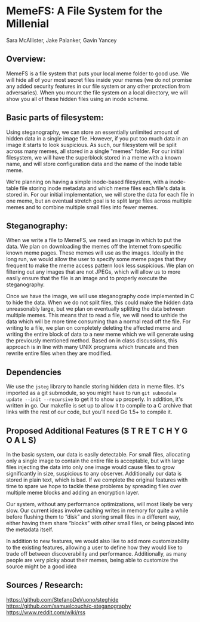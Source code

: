 # MemeFS: A File System for the Millenial
Sara McAllister, Jake Palanker, Gavin Yancey

## Overview:
MemeFS is a file system that puts your local meme folder to good use. We will hide all of your most secret files inside your memes (we do not promise any added security features in our file system or any other protection from adversaries). When you mount the file system on a local directory, we will show you all of these hidden files using an inode scheme.

## Basic parts of filesystem:
Using steganography, we can store an essentially unlimited amount of hidden data in a single image file.  However, if you put too much data in an image it starts to look suspicious.  As such, our filesystem will be split across many memes, all stored in a single "memes" folder.  For our initial filesystem, we will have the superblock stored in a meme with a known name, and will store configuration data and the name of the inode table meme.

  We're planning on having a simple inode-based filesystem, with a inode-table file storing inode metadata and which meme files each file's data is stored in.  For our initial implementation, we will store the data for each file in one meme, but an eventual stretch goal is to split large files across multiple memes and to combine multiple small files into fewer memes.

## Steganography:
When we write a file to MemeFS, we need an image in which to put the data. We plan on downloading the memes off the Internet from specific known meme pages. These memes will use as the images. Ideally in the long run, we would allow the user to specify some meme pages that they frequent to make the meme access pattern look less suspicious. We plan on filtering out any images that are not JPEGs, which will allow us to more easily ensure that the file is an image and to properly execute the steganography.

Once we have the image, we will use steganography code implemented in C to hide the data. When we do not split files, this could make the hidden data unreasonably large, but we plan on eventually splitting the data between multiple memes. This means that to read a file, we will need to unhide the data which will be more time consuming than a normal read off the file. For writing to a file, we plan on completely deleting the affected meme and writing the entire block of data to a new meme which we will generate using the previously mentioned method. Based on in class discussions, this approach is in line with many UNIX programs which truncate and then rewrite entire files when they are modified.

## Dependencies

We use the `jsteg` library to handle storing hidden data in meme files.  It's imported as a git submodule, so you might have to run `git submodule update --init --recursive` to get it to show up properly.  In addition, it's written in go.  Our makefile is set up to allow it to compile to a C archive that links with the rest of our code, but you'll need Go 1.5+ to compile it.

## Proposed Additional Features (S T R E T C H Y   G O A L S)
In the basic system, our data is easily detectable. For small files, allocating only a single image to contain the entire file is acceptable, but with large files injecting the data into only one image would cause files to grow significantly in size, suspicious to any observer. Additionally our data is stored in plain text, which is bad. If we complete the original features with time to spare we hope to tackle these problems by spreading files over multiple meme blocks and adding an encryption layer.

  Our system, without any performance optimizations, will most likely be very slow. Our current ideas involve caching writes in memory for quite a while before flushing them to “disk” and storing small files in a different way, either having them share “blocks” with other small files, or being placed into the metadata itself. 
  
  In addition to new features, we would also like to add more customizability to the existing features, allowing a user to define how they would like to trade off between discoverability and performance. Additionally, as many people are very picky about their memes, being able to customize the source might be a good idea

## Sources / Research:
https://github.com/StefanoDeVuono/steghide 
https://github.com/samuelcouch/c-steganography 
https://www.reddit.com/wiki/rss 


